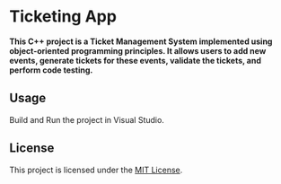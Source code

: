 # Ticketing App

**This C++ project is a Ticket Management System implemented using object-oriented programming principles. It allows users to add new events, generate tickets for these events, validate the tickets, and perform code testing.**

## Usage
Build and Run the project in Visual Studio.

## License

This project is licensed under the [MIT License](LICENSE).

